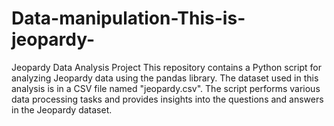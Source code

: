 # Data-manipulation-This-is-jeopardy-
Jeopardy Data Analysis Project  This repository contains a Python script for analyzing Jeopardy data using the pandas library. The dataset used in this analysis is in a CSV file named "jeopardy.csv". The script performs various data processing tasks and provides insights into the questions and answers in the Jeopardy dataset.
